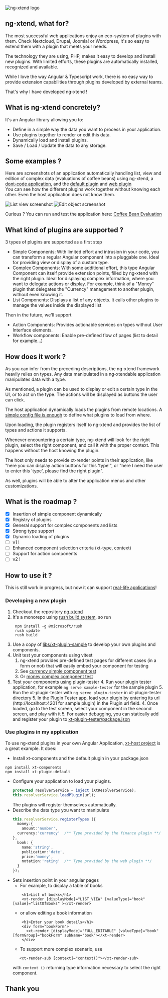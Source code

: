 ![ng-xtend logo](https://dont-code.net/assets/images/logos/logo-xtend-angular-red-small.png)

## ng-xtend, what for?

The most successful web applications enjoy an eco-system of plugins with them. Check Nextcloud, Drupal, Joomla! or Wordpress, it's so easy to extend them with a plugin that meets your needs.

The technology they are using, PHP, makes it easy to develop and install new plugins. With limited efforts, these plugins are automatically installed, recognized and available.

While I love the way Angular & Typescript work, there is no easy way to provide extension capabilities through plugins developed by external teams.

That's why I have developed ng-xtend !

## What is ng-xtend concretely?

It's an Angular library allowing you to:
- Define in a simple way the data you want to process in your application.
- Use plugins together to render or edit this data.
- Dynamically load and install plugins.
- Save / Load / Update the data to any storage.

## Some examples ?
Here are screenshots of an application automatically handling list, view and edition of complex data (evaluations of coffee beans) using ng-xtend, a [dont-code application](https://dont-code.net/), and the [default plugin](https://github.com/dont-code/ng-xtend/tree/main/plugins/xt-default) and [web plugin](https://github.com/dont-code/ng-xtend/tree/main/plugins/xt-web)  
You can see how the different plugins work together without knowing each other. Even the host application does not know them.

![List view screenshot](https://dont-code.net/assets/images/screenshots/xt-host-list-view-split.png)
![Edit object screenshot](https://dont-code.net/assets/images/screenshots/xt-host-edit-view-split.png)

Curious ? You can run and test the application here: [Coffee Bean Evaluation](https://test.dont-code.net/apps/latest/xt-host/?project=Coffee%20Beans%20Evaluation)

## What kind of plugins are supported ?

3 types of plugins are supported as a first step
- Simple Components: With limited effort and intrusion in your code, you can transform a regular Angular component into a pluggable one. Ideal for providing view or display of a custom type.
- Complex Components: With some additional effort, this type Angular Component can itself provide extension points, filled by ng-xtend with the right plugin. Ideal for displaying complex information, where you want to delegate actions or display.
For example, think of a "Money" plugin that delegates the "Currency" management to another plugin, without even knowing it.
- List Components: Displays a list of any objects. It calls other plugins to manage the values inside the displayed list

Then in the future, we'll support
- Action Components: Provides actionable services on types without User Interface elements.
- Workflow components: Enable pre-defined flow of pages (list to detail for example...) 

## How does it work ?

As you can infer from the preceding descriptions, the ng-xtend framework heavily relies on types. Any data manipulated in a ng-xtendable application manipulates data with a type.

As mentioned, a plugin can be used to display or edit a certain type in the UI, or to act on the type. The actions will be displayed as buttons the user can click.

The host application dynamically loads the plugins from remote locations. A [simple config file is enough](https://github.com/dont-code/ng-xtend/blob/main/apps/xt-host/projects/host/public/assets/config/default.json) to define what plugins to load from where.

Upon loading, the plugin registers itself to ng-xtend and provides the list of types and actions it supports.

Whenever encountering a certain type, ng-xtend will look for the right plugin, select the right component, and call it with the proper context. This happens without the host knowing the plugin.

The host only needs to provide xt-render points in their application, like "here you can display action buttons for this 'type'", or "here I need the user to enter this 'type', please find the right plugin".

As well, plugins will be able to alter the application menus and other customizations.

## What is the roadmap ?

- [x] Insertion of simple component dynamically 
- [x] Registry of plugins
- [x] General support for complex components and lists
- [x] Strong type support
- [x] Dynamic loading of plugins
- [ ] v1 !
- [ ] Enhanced component selection criteria (xt-type, context)
- [ ] Support for action components
- [ ] v2 !

## How to use it ?
This is still work in progress, but now it can support [real-life applications](https://test.dont-code.net/apps/latest/xt-host/?project=Coffee%20Beans%20Evaluation)!

### Developing a new plugin
1. Checkout the repository [ng-xtend](https://github.com/dont-code/ng-xtend)
2. It's a monorepo using [rush build system](https://rushjs.io/), so run
   ```shell
    npm install -g @microsoft/rush
    rush update
    rush build
   ```
2. Use a copy of [libs/xt-plugin-sample](https://github.com/dont-code/ng-xtend/tree/main/libs/xt-plugin-sample) to develop your own plugins and components.
3. Unit test your components using vitest
   1. ng-xtend provides pre-defined test pages for different cases (in a form or not) that will easily embed your component for testing
   2. See [currency simple component test](https://github.com/dont-code/ng-xtend/blob/main/libs/xt-plugin-sample/projects/sample/src/lib/currency/sample-currency.component.spec.ts)
   3. Or [money complex component test](https://github.com/dont-code/ng-xtend/blob/main/libs/xt-plugin-sample/projects/sample/src/lib/money/sample-money.component.spec.ts)
4. Test your components using plugin-tester
   4. Run your plugin tester application, for example `ng serve sample-tester` for the sample plugin
   5. Run the xt-plugin-tester with `ng serve plugin-tester` in xt-plugin-tester directory
   5. In the Plugin Tester app, load your plugin by entering its url (http://localhost:4201 for sample plugin) in the Plugin url field.
   4. Once loaded, go to the test screen, select your component in the second screen, and play with it
   5. For easier debugging, you can statically add and register your plugin to [xt-plugin-tester/package.json](https://github.com/dont-code/ng-xtend/blob/main/apps/xt-plugin-tester/package.json)

### Use plugins in my application
To use ng-xtend plugins in your own Angular Application, [xt-host project](https://github.com/dont-code/ng-xtend/tree/main/apps/xt-host) is a great example.
It does:
  - Install xt-components and the default plugin in your package.json
   ```shell
   npm install xt-components
   npm install xt-plugin-default
   ```
  - Configure your application to load your plugins.
    ```typescript
    protected resolverService = inject (XtResolverService);
    this.resolverService.loadPlugin(url);
    ```
    The plugins will register themselves automatically.
  - Describe the data type you want to manipulate
    ```typescript
    this.resolverService.registerTypes ({
      money:{
        amount:'number',
      currency:'currency'  /** Type provided by the finance plugin **/ 
    },
      book: {
        name:'string',
        publication:'date',
        price:'money',
        notation:'rating'  /** Type provided by the web plugin **/
      }    
    }); 
    ```
  - Sets insertion point in your angular pages
    - For example, to display a table of books
    ```angular181html
        <h1>List of books</h1>
        <xt-render [displayMode]="LIST_VIEW" [valueType]="book" [value]="listOfBooks" ></xt-render>
    ```
    - or allow editing a book information
    ```angular181html
        <h1>Enter your book details</h1>
        <div form="bookForm">
          <xt-render [displayMode]="FULL_EDITABLE" [valueType]="book" [formGroup]="bookForm" subName="book"></xt-render>
        </div>
    ```
    - To support more complex scenario, use
    ```angular181html
       <xt-render-sub [context]="context()"></xt-render-sub>
    ```
    with `context ()` returning type information necessary to select the right component.

## Thank you
